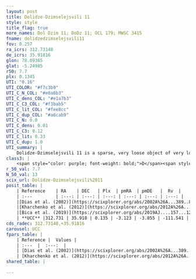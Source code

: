 ```yaml
---
layout: post
title: Dolidze-Dzimselejsvili 11
style: style
title_flag: true
more_names: Dol Dzim 11; DoDz 11; OCL 179; MWSC 3415
fname: dolidzedzimselejsvili11
fov: 0.257
ra_icrs: 312.73148
de_icrs: 35.91816
glon: 78.09365
glat: -5.24985
r50: 7.7
plx: 0.1345
UTI: "0.16"
UTI_COLOR: "#f7c3b9"
UTI_C_N_COL: "#e0a6b3"
UTI_C_dens_COL: "#e1a7b3"
UTI_C_C3_COL: "#f3bab5"
UTI_C_lit_COL: "#fee8cc"
UTI_C_dup_COL: "#a6cab9"
UTI_C_N: 0.0
UTI_C_dens: 0.01
UTI_C_C3: 0.12
UTI_C_lit: 0.33
UTI_C_dup: 1.0
UTI_summary: |
    Dolidze-Dzimselejsvili 11 is a sparse, very loose object of very low C3 quality. It is poorly studied in the literature, with no articles listed in the last 6 years.<br><br><span style="color: #99180f; font-weight: bold;">Warning: </span>contains less than 25 stars with <i>P>0.5</i> estimated.
class3: |
    <span style="color: purple; font-weight: bold;">D</span><span style="color: red; font-weight: bold;">C</span>
r_50_val: 7.7
N_50_val: 13
scix_url: Dolidze-Dzimselejsvili%2011
posit_table: |
    | Reference    | RA    | DEC   | Plx  | pmRA  | pmDE   |  Rv  |
    | :---         | :---: | :---: | :---: | :---: | :---: | :---: |
    |[Dias et al. (2002)](https://scixplorer.org/abs/2002A%26A...389..871D) | 312.75 | 35.95 | -- | -2.22 | -2.6 | -- |
    |[Kharchenko et al. (2012)](https://scixplorer.org/abs/2012A%26A...543A.156K) | 312.779 | 35.945 | -- | -0.97 | -2.14 | -- |
    |[Bica et al. (2019)](https://scixplorer.org/abs/2019AJ....157...12B) | 312.759 | 35.881 | -- | -- | -- | -- |
    | **UCC** |312.731 | 35.918 | 0.135 | -3.123 | -3.855 | -111.541 | 
cds_radec: 312.73148,+35.91816
carousel: UCC
fpars_table: |
    | Reference |  Values |
    | :---  |  :---:  |
    | [Dias et al. (2002)](https://scixplorer.org/abs/2002A%26A...389..871D) | `E(B-V)=0.42, Dist=2545.0, Age=9.3` |
    | [Kharchenko et al. (2012)](https://scixplorer.org/abs/2012A%26A...543A.156K) | `e_bv=0.5, distance=4873, log_age=9.2` |
shared_table: |
    
---
```

